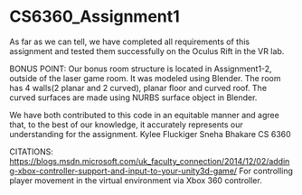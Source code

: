 # CS6360_Assignment1

As far as we can tell, we have completed all requirements of this assignment and tested them successfully on the Oculus Rift in the VR lab.

BONUS POINT: Our bonus room structure is located in Assignment1-2, outside of the laser game room. It was modeled using Blender. The room has 4 walls(2 planar and 2 curved), planar floor and curved roof. The curved surfaces are made using NURBS surface object in Blender.   

We have both contributed to this code in an equitable manner and agree that, to the best of our knowledge, it accurately represents our understanding for the assignment.
Kylee Fluckiger
Sneha Bhakare
CS 6360

CITATIONS:
https://blogs.msdn.microsoft.com/uk_faculty_connection/2014/12/02/adding-xbox-controller-support-and-input-to-your-unity3d-game/ For controlling player movement in the virtual environment via Xbox 360 controller.
